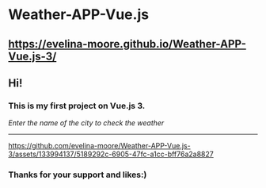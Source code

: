 # Weather-APP-Vue.js

https://evelina-moore.github.io/Weather-APP-Vue.js-3/
-----------------------------------------------------
## Hi!
### This is my first project on Vue.js 3.

*Enter the name of the city to check the weather*

-----------------------------------------------------

https://github.com/evelina-moore/Weather-APP-Vue.js-3/assets/133994137/5189292c-6905-47fc-a1cc-bff76a2a8827

### Thanks for your support and likes:)
